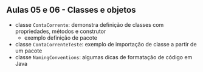 ## Aulas 05 e 06 - Classes e objetos

* classe `ContaCorrente`: demonstra definição de classes com propriedades, métodos e construtor
    * exemplo definição de pacote
* classe `ContaCorrenteTeste`: exemplo de importação de classe a partir de um pacote
* classe `NamingConventions`: algumas dicas de formatação de código em Java